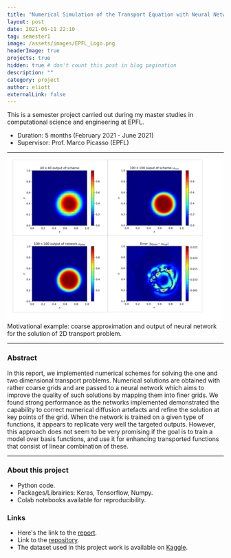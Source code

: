 ```yaml
---
title: "Numerical Simulation of the Transport Equation with Neural Networks"
layout: post
date: 2021-06-11 22:10
tag: semester1
image: /assets/images/EPFL_Logo.png
headerImage: true
projects: true
hidden: true # don't count this post in blog pagination
description: ""
category: project
author: eliott
externalLink: false
---
```


This is a semester project carried out during my master studies in computational science and engineering at EPFL. 
* Duration: 5 months (February 2021 - June 2021)
* Supervisor: Prof. Marco Picasso (EPFL) 

---

<img class="image" src="/assets/images/semester1/motivational-example.png" alt="Alt Text">
<figcaption class="caption">Motivational example: coarse approximation and output of neural network for the solution of 2D transport problem.</figcaption>

---
### Abstract
In this report, we implemented numerical schemes for solving the one and two dimensional
transport problems. Numerical solutions are obtained with rather coarse grids and are passed
to a neural network which aims to improve the quality of such solutions by mapping them
into finer grids. We found strong performance as the networks implemented demonstrated the
capability to correct numerical diffusion artefacts and refine the solution at key points of the
grid. When the network is trained on a given type of functions, it appears to replicate very
well the targeted outputs. However, this approach does not seem to be very promising if the
goal is to train a model over basis functions, and use it for enhancing transported functions
that consist of linear combination of these.

---

### About this project
* Python code.
* Packages/Librairies: Keras, Tensorflow, Numpy.
* Colab notebooks available for reproducibility.

### Links
* Here's the link to the [report](https://github.com/EliottZemour/NN-TransportEq-project/raw/main/cse_project_report.pdf). 
* Link to the [repository](https://github.com/EliottZemour/NN-TransportEq-project).
* The dataset used in this project work is available on [Kaggle](https://www.kaggle.com/eliottzemour/neural-networks-for-tranport-equation).

